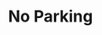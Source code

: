 ---
pid: pt254
title: No Parking
location_transcription: On Susquehanna Ave near corner of Mascher
coordinates: "[-75.134557, 39.983512]"
zipcode: '19125'
gen_neighborhood: River Wards
neighborhood: Fishtown,Kensington
outside_phl: 
age: '24'
age_range: 20-29
instagram: 
image_file_name: pt_254.jpg
proposal_transcription: |-
  //No parking any time by order of Port Formington Real Estate Developers//
  The idea is to have an open reserved parking spot. Maybe you could even have a cone or lawn chair monument to use as permanent space saver.
topic: Neighborhoods
topic_summary: 0, 0
type: Space,Street
keywords_other: parking, streets
credit: Eve
image_labels: 
twitter: 
facebook: 
permalink: "/monuments/pt254/"
layout: item-page
---